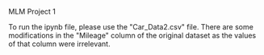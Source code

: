 MLM Project 1

To run the ipynb file, please use the "Car_Data2.csv" file. There are some modifications in the "Mileage" column of the original dataset as the values of that column were irrelevant. 
